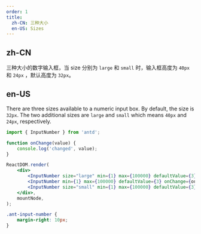 ```yaml
---
order: 1
title:
  zh-CN: 三种大小
  en-US: Sizes
---
```


## zh-CN

三种大小的数字输入框，当 size 分别为 `large` 和 `small` 时，输入框高度为 `40px` 和 `24px` ，默认高度为 `32px`。

## en-US

There are three sizes available to a numeric input box. By default, the size is `32px`. The two additional sizes are `large` and `small` which means `40px` and `24px`, respectively.

```jsx
import { InputNumber } from 'antd';

function onChange(value) {
	console.log('changed', value);
}

ReactDOM.render(
	<div>
		<InputNumber size="large" min={1} max={100000} defaultValue={3} onChange={onChange} />
		<InputNumber min={1} max={100000} defaultValue={3} onChange={onChange} />
		<InputNumber size="small" min={1} max={100000} defaultValue={3} onChange={onChange} />
	</div>,
	mountNode,
);
```

```css
.ant-input-number {
	margin-right: 10px;
}
```
